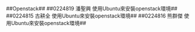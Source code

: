##Openstack##
##0224819 潘聖興 使用Ubuntu來安裝openstack環境##
##0224815 古耕全 使用Ubuntu來安裝openstack環境##
##0224816 熊群傑 使用Ubuntu來安裝openstack環境##
